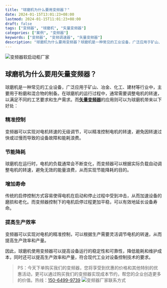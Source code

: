 ```yaml
---
title: "球磨机为什么要用变频器？"
date: 2024-01-15T13:01:23+08:00
lastmod: 2024-01-15T11:01:23+08:00
draft: false
tags: ["变频器", "球磨机", "矢量变频器"]
categories: ["案例", "变频器"]
keywords: ["变频器", "变频调速器", "矢量变频器"]
description: "球磨机为什么要用变频器？球磨机是一种常见的工业设备，广泛应用于矿山、冶金、化工、建材等行业中，主要用于粉磨和混合物的制备。在球磨机的运行过程中，通常需要调整电机的转速，以满足不同的工艺要求和生产需求，变频器可以实现对电机转速的无级调节，可以精准控制电机的转速，避免因转速过快或过慢而导致的设备故障和能耗浪费。"
---
```

![变频器软启动柜厂家](/images/01.jpg "变频器软启动柜厂家")

## 球磨机为什么要用矢量变频器？
球磨机是一种常见的工业设备，广泛应用于矿山、冶金、化工、建材等行业中，主要用于粉磨和混合物的制备。在球磨机的运行过程中，通常需要调整电机的转速，以满足不同的工艺要求和生产需求。而[**矢量变频器**](/zh-cn/products/electrical-controls/vfd/ "矢量变频器")的应用则可以为球磨机带来以下好处：
### 精准控制
变频器可以实现对电机转速的无级调节，可以精准控制电机的转速，避免因转速过快或过慢而导致的设备故障和能耗浪费。
### 节能降耗
球磨机在运行时，电机的负载通常会不断变化，而变频器可以根据实际负载自动调整电机的转速，避免无效的能量浪费，从而实现节能降耗的目的。
### 增加寿命
传统的启停控制方式容易使得电机在启动和停止过程中受到冲击，从而加速设备的磨损和老化。而变频器控制下的电机启停过程更加平稳，可以有效地延长设备寿命。
### 提高生产效率
变频器可以实现对电机的精准控制，可以根据生产需要灵活调节电机的转速，从而提高生产效率和产量。

因此，球磨机使用变频器可以提高设备运行的稳定性和可靠性，降低能耗和维护成本，同时还可以提高生产效率和产量，符合现代工业对设备控制技术的要求。

> PS：今天下单购买我们的变频器，您将享受到优惠的价格和其他特别的优惠活动，更可以通过购买我们的变频器实现成本节约，帮您的企业创造更多的价值。热线：[150-6499-9739](tel:150-6499-9739)
![变频器厂家联系方式](/images/02.jpg "变频器厂家联系方式")